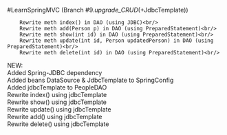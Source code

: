 #LearnSpringMVC (Branch #9._upgrade_CRUD_(+JdbcTemplate))

        Rewrite meth index() in DAO (using JDBC)<br/>
        Rewrite meth add(Person p) in DAO (using PreparedStatement)<br/>
        Rewrite meth show(int id) in DAO (using PreparedStatement)<br/>
        Rewrite meth update(int id, Person updatedPerson) in DAO (using PreparedStatement)<br/>
        Rewrite meth delete(int id) in DAO (using PreparedStatement)<br/>

NEW:<br/>
        Added Spring-JDBC dependency<br/>
        Added beans DataSource & JdbcTemplate to SpringConfig<br/>
        Added jdbcTemplate to PeopleDAO<br/>
        Rewrite index() using jdbcTemplate<br/>
        Rewrite show() using jdbcTemplate<br/>
        Rewrite update() using jdbcTemplate<br/>
        Rewrite add() using jdbcTemplate<br/>
        Rewrite delete() using jdbcTemplate<br/>
